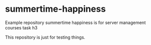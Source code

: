 # summertime-happiness
Example repository summertime happiness is for server management courses task h3

This repository is just for testing things.
